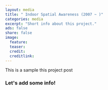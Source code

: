 ```yaml
---
layout: media
title: " Indoor Spatial Awareness (2007 ~ )"
categories: media
excerpt: "Short info about this project."
ads: false
share: false
image:
  feature: 
  teaser: 
  credit: 
  creditlink: 
---
```


This is a sample this project post 

### Let's add some info!